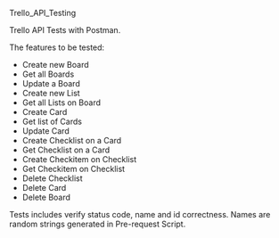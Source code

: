 Trello_API_Testing

Trello API Tests with Postman.

The features to be tested:

- Create new Board
- Get all Boards
- Update a Board
- Create new List
- Get all Lists on Board
- Create Card
- Get list of Cards
- Update Card
- Create Checklist on a Card
- Get Checklist on a Card
- Create Checkitem on Checklist
- Get Checkitem on Checklist
- Delete Checklist
- Delete Card
- Delete Board

Tests includes verify status code, name and id correctness. 
Names are random strings generated in Pre-request Script.
